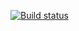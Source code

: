 [![Build status](https://ci.appveyor.com/api/projects/status/6krn59k52cplerf5?svg=true)](https://ci.appveyor.com/project/andrewturchak78/patterns-1-exercise)
